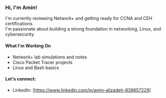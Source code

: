 ### Hi, I'm Amin!

I'm currently reviewing Network+ and getting ready for CCNA and CEH certifications.  
I'm passionate about building a strong foundation in networking, Linux, and cybersecurity.

#### What I'm Working On
- Network+ lab simulations and notes
- Cisco Packet Tracer projects
- Linux and Bash basics

#### Let's connect:
- LinkedIn: [https://www.linkedin.com/in/amin-alizadeh-839657229]
